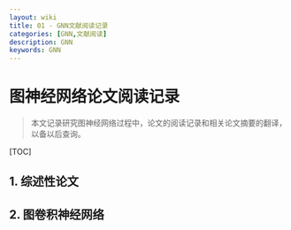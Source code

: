```yaml
---
layout: wiki
title: 01 - GNN文献阅读记录
categories: [GNN,文献阅读]
description: GNN
keywords: GNN
---
```


# 图神经网络论文阅读记录

> 本文记录研究图神经网络过程中，论文的阅读记录和相关论文摘要的翻译，以备以后查询。

[TOC]

## 1. 综述性论文



## 2. 图卷积神经网络



